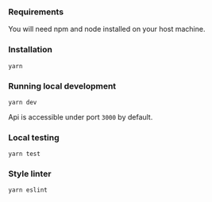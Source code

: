 ### Requirements

You will need npm and node installed on your host machine.

### Installation

`yarn`

### Running local development

`yarn dev`

Api is accessible under port `3000` by default.

### Local testing

`yarn test`

### Style linter

`yarn eslint`